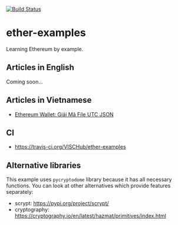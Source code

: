 [![Build Status](https://travis-ci.org/VISCHub/ether-examples.svg?branch=master)](https://travis-ci.org/VISCHub/ether-examples)

# ether-examples

Learning Ethereum by example.

## Articles in English

Coming soon...

## Articles in Vietnamese

* [Ethereum Wallet: Giải Mã File UTC JSON](https://medium.com/vischub/ethereum-wallet-giải-mã-file-utc-json-dc62a5c2ce53)

## CI

* https://travis-ci.org/VISCHub/ether-examples

## Alternative libraries

This example uses `pycryptodome` library because it has all necessary functions. You can look at other alternatives which provide features separately:

* scrypt: https://pypi.org/project/scrypt/
* cryptography: https://cryptography.io/en/latest/hazmat/primitives/index.html
